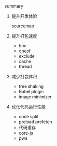 summary

1. 提升开发体验

    sourcemap
2. 提升打包速度
    - hmr
    - oneof
    - exclude
    - cache
    - thread
3. 减少打包体积
    - tree shaking
    - Babel plugin
    - image minimizer
4. 优化代码运行性能
    - code split
    - preload prefetch
    - 代码缓存
    - core-js
    - pwa
